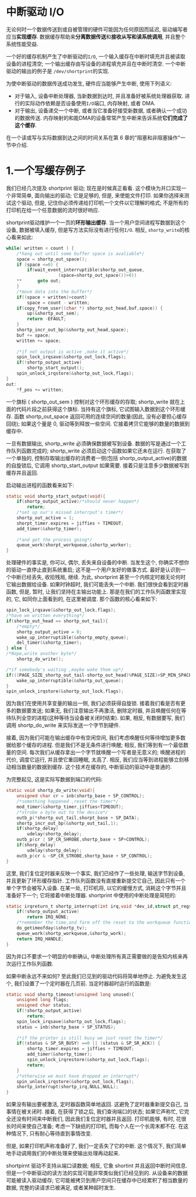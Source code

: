 # 中断驱动 I/O
无论何时一个数据传送到或自被管理的硬件可能因为任何原因而延迟, 驱动编写者应当**实现缓存**. 数据缓存帮助来**分离数据传送**和**接收从写和读系统调用**, 并且整个系统性能受益.

一个好的缓存机制产生了中断驱动的`I/O`, 一个输入缓存在中断时填充并且被读取设备的进程清空; 一个输出缓存由写设备的进程填充并且在中断时清空. 一个中断驱动的输出的例子是 `/dev/shortprint`的实现.

为使中断驱动的数据传送成功发生, 硬件应当能够产生中断, 使用下列语义:

* 对于输入, 设备中断处理器, 当新数据到达时, 并且准备好被系统处理器获取. 进行的实际动作依赖是否设备使用`I/O`端口, 内存映射, 或者 DMA.
* 对于输出, 设备递交一个中断, 或者当它准备好接受新数据, 或者确认一个成功的数据传送. 内存映射的和能DMA的设备常常产生中断来告诉系统**它们完成了这个缓存**.

在一个读或写与实际数据到达之间的时间关系在第 6 章的"阻塞和非阻塞操作"一节中介绍.

# 1.一个写缓存例子
我们已经几次提及 shortprint 驱动; 现在是时候真正看看. 这个模块为并口实现一个非常简单, 面向输出的驱动; 它是足够的, 但是, 来使能文件打印. 如果你选择来测试这个驱动, 但是, 记住你必须传递给打印机一个文件以它理解的格式; 不是所有的打印机在给一个任意数据的流时很好响应.

shortprint驱动维护一个一页的**环形输出缓存**. 当一个用户空间进程写数据到这个设备, 数据被填入缓存, 但是写方法实际没有进行任何`I/O`. 相反, `shortp_write`的核心看来如此:

```c
while( written < count ) {
	/*hang out until some buffer space is avaliable*/
	space = shortp_out_space();
	if (space <=0) {
		if(wait_event_interruptible(shortp_out_queue,
					(space=shortp_out_space())>0))
	** 		goto out;
	}	
	/*move data into the buffer*/
	if((space + written)>count)
		space = count - written;
	if(copy_from_user((char *) shortp_out_head,buf,space)) {
		up(&shortp_out_sem);
		return -EFAULT;
	}
	shortp_incr_out_bp(&shortp_out_head,space);
	buf += space;
	written += space;
	
	/*if not output is active ,make it active*/
	spin_lock_irqsave(&shortp_out_lock,flags);
	if(!shortp_output_active)
		shortp_start_output();
	spin_unlock_irqstore(&shortp_out_lock,flags);
}
out:
	*f_pos += written;
```
一个旗标 ( shortp_out_sem ) 控制对这个环形缓存的存取; shortp_write 就在上面的代码片段之前获得这个旗标. 当持有这个旗标, 它试图输入数据到这个环形缓存. 函数 shortp_out_space 返回可用的连续空间的数量(因此, 没有必要担心缓存回绕); 如果这个量是 0, 驱动等到释放一些空间. 它接着拷贝它能够的数量的数据到缓存中.

一旦有数据输出, shortp_write 必须确保数据被写到设备. 数据的写是通过一个工作队列函数完成的; shortp_write 必须启动这个函数如果它还未在运行. 在获取了一个单独的, 控制存取输出缓存的消费者一侧(包括 shortp_output_active)的数据的自旋锁后, 它调用 shortp_start_output 如果需要. 接着只是注意多少数据被写到缓存并且返回.

启动输出进程的函数看来如下:

```c
static void shortp_start_output(void){
	if(shortp_output_active)/*should never happen*/
		return;
	/*set up our's missed interrput's timer*/
	shortp_out_active = 1;
	shorpt_timer.expires = jiffies + TIMEOUT;
	add_timer(&shortp_timer);
		
	/*and get the process going*/
	queue_work(shorpt_workqueue,&shortp_worker);
}
```

处理硬件的事实是, 你可以, 偶尔, 丢失来自设备的中断. 当发生这个, 你确实不想你的驱动一直停止直到系统重启; 这不是一个用户友好的做事方式. 最好是认识到一个中断已经丢失, 收拾残局, 继续. 为此, shortprint 甚至一个内核定时器无论何时它输出数据给设备. 如果时钟超时, 我们可能丢失一个中断. 我们很快会看到定时器函数, 但是, 暂时, 让我们坚持在主输出功能上. 那是在我们的工作队列函数里实现的, 它, 如同你上面看到的, 在这里被调度. 那个函数的核心看来如下:

```c
spin_lock_irqsave(&shortp_out_lock,flags);
/*have we written everything*/
if(shortp_out_head == shortp_out_tail){
	/*empty*/
	shortp_output_active = 0;
	wake_up_interruptible(&shortp_empty_queue);
	del_timer(&shortp_timer);
} else {
/*Nope,write another byte*/
	shortp_do_write();

/*if somebody's waiting ,maybe wake them up*/
if(((PAGE_SIZE_shortp_out_tail-shortp_out_head)%PAGE_SIZE)>SP_MIN_SPACE){
	wake_up_interruptible(&shortp_out_queue);
}
spin_unlock_irqstore(&shortp_out_lock,flags);
```
因为我们在使用共享变量的输出一侧, 我们必须获得自旋锁. 接着我们看是否有更多的数据要发送; 如果无, 我们注意输出不再激活, 删除定时器, 并且唤醒任何在等待队列全空的进程(这种等待当设备被关闭时结束). 如果, 相反, 有数据要写, 我们调用 shortp_do_write 来实际发送一个字节到硬件.

接着, 因为我们可能在输出缓存中有空闲空间, 我们考虑唤醒任何等待增加更多数据给那个缓存的进程. 但是我们不是无条件进行唤醒; 相反, 我们等到有一个最低数量的空间. 每次我们从缓存拿出一个字节就唤醒一个写者是无意义的; 唤醒进程的代价, 调度它运行, 并且使它重回睡眠, 太高了. 相反, 我们应当等到进程能够立刻移动相当数量的数据到缓存. 这个技术在缓存的, 中断驱动的驱动中是普通的.

为完整起见, 这是实际写数据到端口的代码:

```c
static void shortp_do_write(void){
	unsigned char cr = inb(shortp_base + SP_CONTROL);
	/*something happened ,reset the timer*/
	mod_timer(&shortp_timer,jiffies+TIMEOUT);
	/*strobe a byte out to the device*/
	outb_p(*shortp_out_tail,shorpt_base + SP_DATA);
	shortp_incr_out_bp(&shortp_out_tail,1);
	if(shortp_delay)
		udelay(shortp_delay);
	outb_p(cr | SP_CR_SHROBE,shortp_base + SP+CONTROL);
	if(shorp_delay)
		udelay(shortp_delay);
	outb_p(cr & ~SP_CR_STROBE,shortp_base + SP_CONTROL);
}
```
这里, 我们复位定时器来反映一个事实, 我们已经作了一些处理, 输送字节到设备, 并且更新了环形缓存指针.
工作队列函数没有直接重新提交它自己, 因此只有一个单个字节会被写入设备. 在某一处, 打印机将, 以它的缓慢方式, 消耗这个字节并且准备好下一个; 它将接着中断处理器. shortprint 中使用的中断处理是简短的:

```c
static irqreturn_t shortp_interrupt(int irq,void *dev_id,struct pt_regs *regs){
	if(!shorp_output_active)
		return IRQ_NONE;
	/*remember the time,and farm off the reset to the workqueue function*/
	do_getimeofday(&shortp_tv);
	queue_work(shortp_workqueue,&shortp_work);
	return IRQ_HANDLE;
}
```
因为并口不要求一个明显的中断确认, 中断处理所有真正需要做的是告知内核来再次运行工作队列函数.

如果中断永远不来如何? 至此我们已见到的驱动代码将简单地停止. 为避免发生这个, 我们设置了一个定时器在几页前. 当定时器超时运行的函数是:

```c
static void shortp_timeout(unsigned long unused){
	unsigned long flags;
	unsigned char status;
	if(!shortp_output_active)
		return;
	spin_lock_irqsave(&shortp_out_lock,flags);
	status = inb(shortp_base + SP_STATUS);
	
	/*if the printer is still busy we just reset the timer*/
	if((status & SP_SR_BUSY) ==0 || (status & SP_SR_ACK)) {
		shortp_timer.expires = jiffies + TIMEOUT;
		add_timer(&shortp_timer);
		spin_unlock_irqrestore(&shortp_out_lock,flags);
		return;
	}
	/*otherwise we must have dropped an interrupt*/
	spin_unlock_irqstore(&shortp_out_lock,flags);	
	shortp_interrupt(shortp_irq,NULL,NULL);
}
```
如果没有输出要被激活, 定时器函数简单地返回. 这避免了定时器重新提交自己, 当事情在被关闭时. 接着, 在获得了锁之后, 我们查询端口的状态; 如果它声称忙, 它完全还没有时间来中断我们, 因此我们复位定时器并且返回. 打印机能够, 有时, 花很长时间来使自己准备; 考虑一下缺纸的打印机, 而每个人在一个长周末都不在. 在这种情况下, 只有耐心等待直到事情改变.

但是, 如果打印机声称准备好了, 我们一定丢失了它的中断. 这个情况下, 我们简单地手动调用我们的中断处理来使输出处理再动起来.

shortpirnt 驱动不支持从端口读数据; 相反, 它象 shortint 并且返回中断时间信息. 但是一个中断驱动的读方法的实现可能非常类似我们已经见到的. 从设备来的数据可能被读入驱动缓存; 它可能被拷贝到用户空间只在缓存中已经累积了相当数量的数据, 完整的读请求已被满足, 或者某种超时发生.



